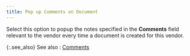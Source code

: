 ```yaml
---
title: Pop up Comments on Document
---
```



Select this option to popup  the notes specified in the **Comments**  field relevant to the vendor every time a document is created for this  vendor.


{:.see_also}
See also
: [Comments](JavaScript:RelatedTopics1.Click())
